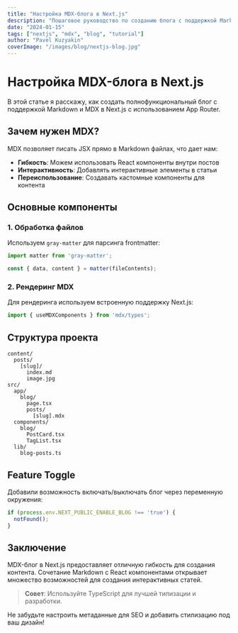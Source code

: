 ```yaml
---
title: "Настройка MDX-блога в Next.js"
description: "Пошаговое руководство по созданию блога с поддержкой Markdown и MDX в Next.js App Router"
date: "2024-01-15"
tags: ["nextjs", "mdx", "blog", "tutorial"]
author: "Pavel Kuzyakin"
coverImage: "/images/blog/nextjs-blog.jpg"
---
```


# Настройка MDX-блога в Next.js

В этой статье я расскажу, как создать полнофункциональный блог с поддержкой Markdown и MDX в Next.js с использованием App Router.

## Зачем нужен MDX?

MDX позволяет писать JSX прямо в Markdown файлах, что дает нам:

- **Гибкость**: Можем использовать React компоненты внутри постов
- **Интерактивность**: Добавлять интерактивные элементы в статьи
- **Переиспользование**: Создавать кастомные компоненты для контента

## Основные компоненты

### 1. Обработка файлов

Используем `gray-matter` для парсинга frontmatter:

```typescript
import matter from 'gray-matter';

const { data, content } = matter(fileContents);
```

### 2. Рендеринг MDX

Для рендеринга используем встроенную поддержку Next.js:

```typescript
import { useMDXComponents } from 'mdx/types';
```

## Структура проекта

```
content/
  posts/
    [slug]/
      index.md
      image.jpg
src/
  app/
    blog/
      page.tsx
      posts/
        [slug].mdx
  components/
    blog/
      PostCard.tsx
      TagList.tsx
  lib/
    blog-posts.ts
```

## Feature Toggle

Добавили возможность включать/выключать блог через переменную окружения:

```javascript
if (process.env.NEXT_PUBLIC_ENABLE_BLOG !== 'true') {
  notFound();
}
```

## Заключение

MDX-блог в Next.js предоставляет отличную гибкость для создания контента. Сочетание Markdown с React компонентами открывает множество возможностей для создания интерактивных статей.

> **Совет**: Используйте TypeScript для лучшей типизации и разработки.

Не забудьте настроить метаданные для SEO и добавить стилизацию под ваш дизайн!
